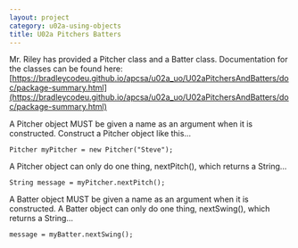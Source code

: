 ```yaml
---
layout: project
category: u02a-using-objects
title: U02a Pitchers Batters
---
```


Mr. Riley has provided a Pitcher class and a Batter class. Documentation for the classes can be found here: [https://bradleycodeu.github.io/apcsa/u02a_uo/U02aPitchersAndBatters/doc/package-summary.html](https://bradleycodeu.github.io/apcsa/u02a_uo/U02aPitchersAndBatters/doc/package-summary.html)

A Pitcher object MUST be given a name as an argument when it is constructed. Construct a Pitcher object like this...
```
Pitcher myPitcher = new Pitcher("Steve");
```

A Pitcher object can only do one thing, nextPitch(), which returns a String...
```
String message = myPitcher.nextPitch();
```

A Batter object MUST be given a name as an argument when it is constructed. A Batter object can only do one thing, nextSwing(), which returns a String...
```
message = myBatter.nextSwing();
```
